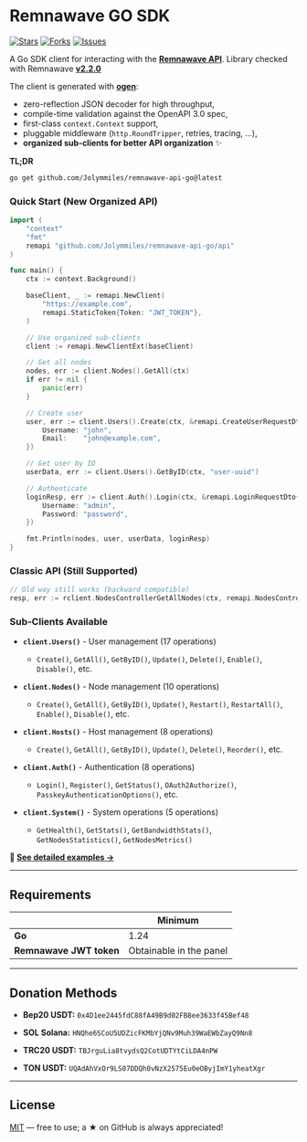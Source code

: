 # Remnawave GO SDK


[![Stars](https://img.shields.io/github/stars/Jolymmiles/remnawave-api-go.svg?style=social)](https://github.com/Jolymmiles/remnawave-api-go/stargazers)
[![Forks](https://img.shields.io/github/forks/Jolymmiles/remnawave-api-go.svg?style=social)](https://github.com/Jolymmiles/remnawave-api-go/network/members)
[![Issues](https://img.shields.io/github/issues/Jolymmiles/remnawave-api-go.svg)](https://github.com/Jolymmiles/remnawave-api-go/issues)

A Go SDK client for interacting with the **[Remnawave API](https://remna.st)**.
Library checked with Remnawave **[v2.2.0](https://github.com/remnawave/panel/releases/tag/2.0.0)**

The client is generated with [**ogen**](https://github.com/ogen-go/ogen):

* zero-reflection JSON decoder for high throughput,
* compile-time validation against the OpenAPI 3.0 spec,
* first-class `context.Context` support,
* pluggable middleware (`http.RoundTripper`, retries, tracing, …),
* **organized sub-clients for better API organization** ✨

**TL;DR**

```bash
go get github.com/Jolymmiles/remnawave-api-go@latest
````

### Quick Start (New Organized API)

```go
import (
	"context"
	"fmt"
	remapi "github.com/Jolymmiles/remnawave-api-go/api"
)

func main() {
	ctx := context.Background()

	baseClient, _ := remapi.NewClient(
		"https://example.com",
		remapi.StaticToken{Token: "JWT_TOKEN"},
	)

	// Use organized sub-clients
	client := remapi.NewClientExt(baseClient)

	// Get all nodes
	nodes, err := client.Nodes().GetAll(ctx)
	if err != nil {
		panic(err)
	}

	// Create user
	user, err := client.Users().Create(ctx, &remapi.CreateUserRequestDto{
		Username: "john",
		Email:    "john@example.com",
	})

	// Get user by ID
	userData, err := client.Users().GetByID(ctx, "user-uuid")

	// Authenticate
	loginResp, err := client.Auth().Login(ctx, &remapi.LoginRequestDto{
		Username: "admin",
		Password: "password",
	})

	fmt.Println(nodes, user, userData, loginResp)
}
```

### Classic API (Still Supported)

```go
// Old way still works (backward compatible)
resp, err := rclient.NodesControllerGetAllNodes(ctx, remapi.NodesControllerGetAllNodesParams{})
```

### Sub-Clients Available

- **`client.Users()`** - User management (17 operations)
  - `Create()`, `GetAll()`, `GetByID()`, `Update()`, `Delete()`, `Enable()`, `Disable()`, etc.

- **`client.Nodes()`** - Node management (10 operations)
  - `Create()`, `GetAll()`, `GetByID()`, `Update()`, `Restart()`, `RestartAll()`, `Enable()`, `Disable()`, etc.

- **`client.Hosts()`** - Host management (8 operations)
  - `Create()`, `GetAll()`, `GetByID()`, `Update()`, `Delete()`, `Reorder()`, etc.

- **`client.Auth()`** - Authentication (8 operations)
  - `Login()`, `Register()`, `GetStatus()`, `OAuth2Authorize()`, `PasskeyAuthenticationOptions()`, etc.

- **`client.System()`** - System operations (5 operations)
  - `GetHealth()`, `GetStats()`, `GetBandwidthStats()`, `GetNodesStatistics()`, `GetNodesMetrics()`

**📖 [See detailed examples →](SUBCLIENT_EXAMPLES.md)**

---

## Requirements

|                         | Minimum                 |
|-------------------------|-------------------------|
| **Go**                  | 1.24                    |
| **Remnawave JWT token** | Obtainable in the panel |


---

## Donation Methods

- **Bep20 USDT:** `0x4D1ee2445fdC88fA49B9d02FB8ee3633f45Bef48`

- **SOL Solana:** `HNQhe6SCoU5UDZicFKMbYjQNv9Muh39WaEWbZayQ9Nn8`

- **TRC20 USDT:** `TBJrguLia8tvydsQ2CotUDTYtCiLDA4nPW`

- **TON USDT:** `UQAdAhVxOr9LS07DDQh0vNzX2575Eu0eOByjImY1yheatXgr`
---

## License

[MIT](LICENSE.MD) — free to use; a ★ on GitHub is always appreciated!


